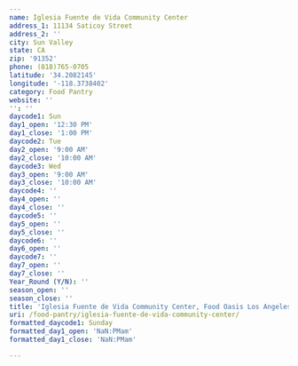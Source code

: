 ```yaml
---
name: Iglesia Fuente de Vida Community Center
address_1: 11134 Saticoy Street
address_2: ''
city: Sun Valley
state: CA
zip: '91352'
phone: (818)765-0705
latitude: '34.2082145'
longitude: '-118.3738402'
category: Food Pantry
website: ''
'': ''
daycode1: Sun
day1_open: '12:30 PM'
day1_close: '1:00 PM'
daycode2: Tue
day2_open: '9:00 AM'
day2_close: '10:00 AM'
daycode3: Wed
day3_open: '9:00 AM'
day3_close: '10:00 AM'
daycode4: ''
day4_open: ''
day4_close: ''
daycode5: ''
day5_open: ''
day5_close: ''
daycode6: ''
day6_open: ''
daycode7: ''
day7_open: ''
day7_close: ''
Year_Round (Y/N): ''
season_open: ''
season_close: ''
title: 'Iglesia Fuente de Vida Community Center, Food Oasis Los Angeles'
uri: /food-pantry/iglesia-fuente-de-vida-community-center/
formatted_daycode1: Sunday
formatted_day1_open: 'NaN:PMam'
formatted_day1_close: 'NaN:PMam'

---
```

